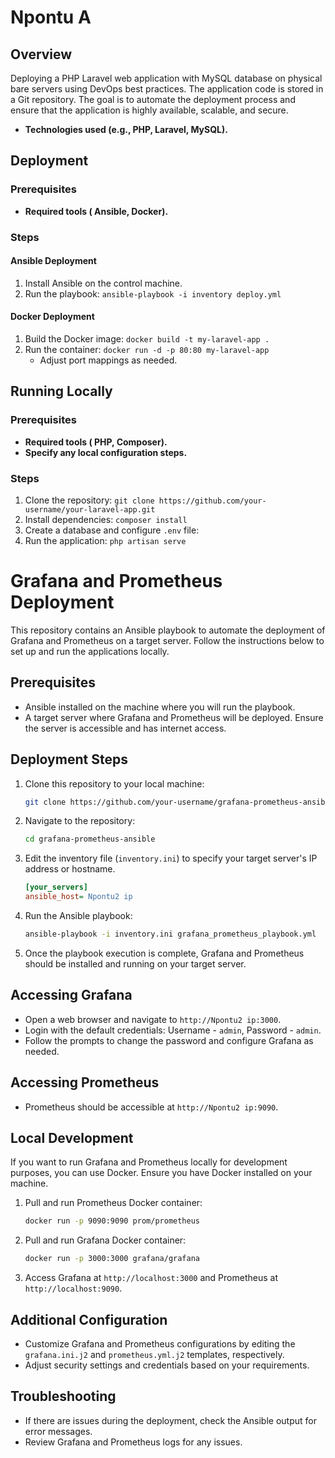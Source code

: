 # Npontu A

## Overview
Deploying a PHP Laravel web application with
MySQL database on physical bare servers using DevOps best practices.
The application code is stored in a Git repository. The goal is to automate
the deployment process and ensure that the application is highly
available, scalable, and secure.

* **Technologies used (e.g., PHP, Laravel, MySQL).**

## Deployment

### Prerequisites

* **Required tools ( Ansible, Docker).**


### Steps

#### Ansible Deployment

1. Install Ansible on the control machine.
2. Run the playbook: `ansible-playbook -i inventory deploy.yml`
    

#### Docker Deployment

1. Build the Docker image: `docker build -t my-laravel-app .`
2. Run the container: `docker run -d -p 80:80 my-laravel-app`
    * Adjust port mappings as needed.

## Running Locally

### Prerequisites

* **Required tools ( PHP, Composer).**
* **Specify any local configuration steps.**

### Steps

1. Clone the repository: `git clone https://github.com/your-username/your-laravel-app.git`
2. Install dependencies: `composer install`
3. Create a database and configure `.env` file: 
4. Run the application: `php artisan serve`


# Grafana and Prometheus Deployment

This repository contains an Ansible playbook to automate the deployment of Grafana and Prometheus on a target server. Follow the instructions below to set up and run the applications locally.

## Prerequisites

- Ansible installed on the machine where you will run the playbook.
- A target server where Grafana and Prometheus will be deployed. Ensure the server is accessible and has internet access.

## Deployment Steps

1. Clone this repository to your local machine:

    ```bash
    git clone https://github.com/your-username/grafana-prometheus-ansible.git
    ```

2. Navigate to the repository:

    ```bash
    cd grafana-prometheus-ansible
    ```

3. Edit the inventory file (`inventory.ini`) to specify your target server's IP address or hostname.

    ```ini
    [your_servers]
    ansible_host= Npontu2 ip
    ```

4. Run the Ansible playbook:

    ```bash
    ansible-playbook -i inventory.ini grafana_prometheus_playbook.yml
    ```

5. Once the playbook execution is complete, Grafana and Prometheus should be installed and running on your target server.

## Accessing Grafana

- Open a web browser and navigate to `http://Npontu2 ip:3000`.
- Login with the default credentials: Username - `admin`, Password - `admin`.
- Follow the prompts to change the password and configure Grafana as needed.

## Accessing Prometheus

- Prometheus should be accessible at `http://Npontu2 ip:9090`.

## Local Development

If you want to run Grafana and Prometheus locally for development purposes, you can use Docker. Ensure you have Docker installed on your machine.

1. Pull and run Prometheus Docker container:

    ```bash
    docker run -p 9090:9090 prom/prometheus
    ```

2. Pull and run Grafana Docker container:

    ```bash
    docker run -p 3000:3000 grafana/grafana
    ```

3. Access Grafana at `http://localhost:3000` and Prometheus at `http://localhost:9090`.

## Additional Configuration

- Customize Grafana and Prometheus configurations by editing the `grafana.ini.j2` and `prometheus.yml.j2` templates, respectively.
- Adjust security settings and credentials based on your requirements.

## Troubleshooting

- If there are issues during the deployment, check the Ansible output for error messages.
- Review Grafana and Prometheus logs for any issues.



